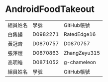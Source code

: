 # AndroidFoodTakeout

<table>
  <tr>
    <td>組員姓名</td>
    <td>學號</td>
    <td>GitHub帳號</td>
  </tr>
  <tr>
    <td>白雋揚</td>
    <td>D0982271</td>
    <td>RatedEdge16</td>
  </tr>
    <tr>
    <td>黃冠齊</td>
    <td>D0870757</td>
    <td>D0870757</td>
  </tr>
    <tr>
    <td>張澤煜</td>
    <td>D0870863</td>
    <td>ZhangZeyu315</td>
  </tr>
  <tr>
    <td>高明皓</td>
    <td>D0871052</td>
    <td>g-chameleon</td>
  </tr>
  <tr>
    <td>組員姓名</td>
    <td>學號</td>
    <td>GitHub帳號</td>
  </tr>
</table>
